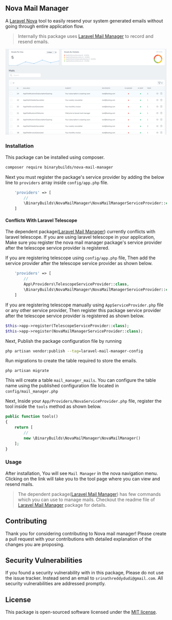  Nova Mail Manager
------------------------------------------------
A [Laravel Nova](https://nova.laravel.com/) tool to easily resend your system generated emails without going through entire application flow.

> Internally this package uses [Laravel Mail Manager](https://github.com/binarybuilds/laravel-mail-manager) to record and resend emails.

![Tool Screenshot](tool.png "Tool Screenshot")

### Installation

This package can be installed using composer.
```bash
composer require binarybuilds/nova-mail-manager
```
Next you must register the package's service provider by adding the below line to `providers` array inside 
`config/app.php` file.

```php
    'providers' => [
        //
        \BinaryBuilds\NovaMailManager\NovaMailManagerServiceProvider::class
    ]
```

#### Conflicts With Laravel Telescope
The dependent package([Laravel Mail Manager](https://github.com/binarybuilds/laravel-mail-manager)) currently conflicts 
with laravel telescope. If you are using laravel telescope in your application, 
Make sure you register the nova mail manager package's service provider after the telescope service provider is registered.

If you are registering telescope using `config/app.php` file, Then add the service provider after the telescope service 
provider as shown below.

```php
    'providers' => [
        //
        App\Providers\TelescopeServiceProvider::class,
        \BinaryBuilds\NovaMailManager\NovaMailManagerServiceProvider::class
    ]
```

If you are registering telescope manually using `AppServiceProvider.php` file or any other service provider, Then register this package service 
provider after the telescope service provider is registered as shown below.

```php
$this->app->register(TelescopeServiceProvider::class);
$this->app->register(NovaMailManagerServiceProvider::class);
```

Next, Publish the package configuration file by running
```bash
php artisan vendor:publish --tag=laravel-mail-manager-config
```
Run migrations to create the table required to store the emails.
```
php artisan migrate
```
This will create a table `mail_manager_mails`. You can configure the table name using the published configuration file 
located in `config/mail_manager.php`

Next, Inside your `App/Providers/NovaServiceProvider.php` file, register the tool inside the `tools` method as shown below.

```php
public function tools()
{
    return [
        //
        new \BinaryBuilds\NovaMailManager\NovaMailManager()
    ];
}
```

### Usage
After installation, You will see `Mail Manager` in the nova navigation menu. Clicking on the link will take you to the 
tool page where you can view and resend mails.

>The dependent package([Laravel Mail Manager](https://github.com/binarybuilds/laravel-mail-manager)) has few commands 
which you can use to manage mails. Checkout the readme file of [Laravel Mail Manager](https://github.com/binarybuilds/laravel-mail-manager) 
package for details. 

## Contributing

Thank you for considering contributing to Nova mail manager! Please create a pull request with your contributions with 
detailed explanation of the changes you are proposing.

## Security Vulnerabilities

If you found a security vulnerability with in this package, Please do not use the issue tracker. Instead send an email 
to `srinathreddydudi@gmail.com`. All security vulnerabilities are addressed promptly.

## License

This package is open-sourced software licensed under the [MIT license](LICENSE.md).